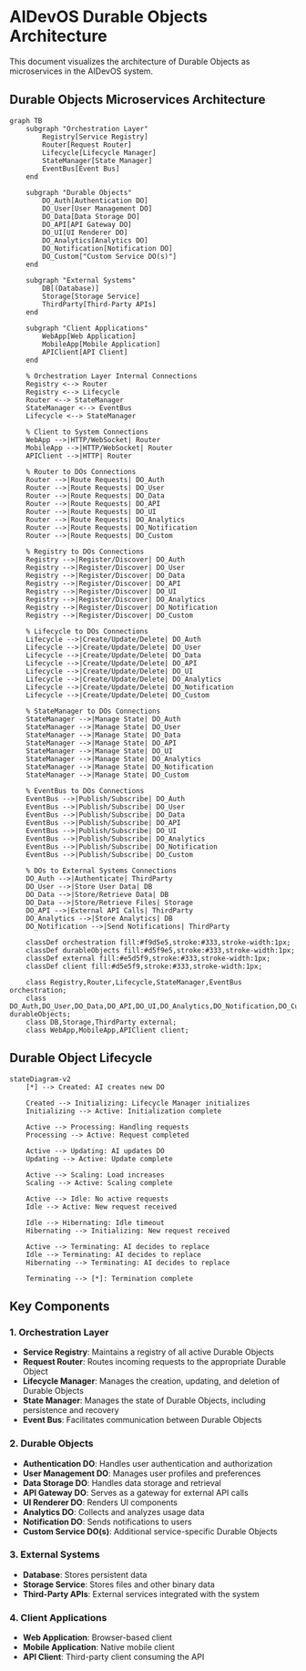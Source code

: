 # AIDevOS Durable Objects Architecture

This document visualizes the architecture of Durable Objects as microservices in the AIDevOS system.

## Durable Objects Microservices Architecture

```mermaid
graph TB
    subgraph "Orchestration Layer"
        Registry[Service Registry]
        Router[Request Router]
        Lifecycle[Lifecycle Manager]
        StateManager[State Manager]
        EventBus[Event Bus]
    end
    
    subgraph "Durable Objects"
        DO_Auth[Authentication DO]
        DO_User[User Management DO]
        DO_Data[Data Storage DO]
        DO_API[API Gateway DO]
        DO_UI[UI Renderer DO]
        DO_Analytics[Analytics DO]
        DO_Notification[Notification DO]
        DO_Custom["Custom Service DO(s)"]
    end
    
    subgraph "External Systems"
        DB[(Database)]
        Storage[Storage Service]
        ThirdParty[Third-Party APIs]
    end
    
    subgraph "Client Applications"
        WebApp[Web Application]
        MobileApp[Mobile Application]
        APIClient[API Client]
    end
    
    % Orchestration Layer Internal Connections
    Registry <--> Router
    Registry <--> Lifecycle
    Router <--> StateManager
    StateManager <--> EventBus
    Lifecycle <--> StateManager
    
    % Client to System Connections
    WebApp -->|HTTP/WebSocket| Router
    MobileApp -->|HTTP/WebSocket| Router
    APIClient -->|HTTP| Router
    
    % Router to DOs Connections
    Router -->|Route Requests| DO_Auth
    Router -->|Route Requests| DO_User
    Router -->|Route Requests| DO_Data
    Router -->|Route Requests| DO_API
    Router -->|Route Requests| DO_UI
    Router -->|Route Requests| DO_Analytics
    Router -->|Route Requests| DO_Notification
    Router -->|Route Requests| DO_Custom
    
    % Registry to DOs Connections
    Registry -->|Register/Discover| DO_Auth
    Registry -->|Register/Discover| DO_User
    Registry -->|Register/Discover| DO_Data
    Registry -->|Register/Discover| DO_API
    Registry -->|Register/Discover| DO_UI
    Registry -->|Register/Discover| DO_Analytics
    Registry -->|Register/Discover| DO_Notification
    Registry -->|Register/Discover| DO_Custom
    
    % Lifecycle to DOs Connections
    Lifecycle -->|Create/Update/Delete| DO_Auth
    Lifecycle -->|Create/Update/Delete| DO_User
    Lifecycle -->|Create/Update/Delete| DO_Data
    Lifecycle -->|Create/Update/Delete| DO_API
    Lifecycle -->|Create/Update/Delete| DO_UI
    Lifecycle -->|Create/Update/Delete| DO_Analytics
    Lifecycle -->|Create/Update/Delete| DO_Notification
    Lifecycle -->|Create/Update/Delete| DO_Custom
    
    % StateManager to DOs Connections
    StateManager -->|Manage State| DO_Auth
    StateManager -->|Manage State| DO_User
    StateManager -->|Manage State| DO_Data
    StateManager -->|Manage State| DO_API
    StateManager -->|Manage State| DO_UI
    StateManager -->|Manage State| DO_Analytics
    StateManager -->|Manage State| DO_Notification
    StateManager -->|Manage State| DO_Custom
    
    % EventBus to DOs Connections
    EventBus -->|Publish/Subscribe| DO_Auth
    EventBus -->|Publish/Subscribe| DO_User
    EventBus -->|Publish/Subscribe| DO_Data
    EventBus -->|Publish/Subscribe| DO_API
    EventBus -->|Publish/Subscribe| DO_UI
    EventBus -->|Publish/Subscribe| DO_Analytics
    EventBus -->|Publish/Subscribe| DO_Notification
    EventBus -->|Publish/Subscribe| DO_Custom
    
    % DOs to External Systems Connections
    DO_Auth -->|Authenticate| ThirdParty
    DO_User -->|Store User Data| DB
    DO_Data -->|Store/Retrieve Data| DB
    DO_Data -->|Store/Retrieve Files| Storage
    DO_API -->|External API Calls| ThirdParty
    DO_Analytics -->|Store Analytics| DB
    DO_Notification -->|Send Notifications| ThirdParty
    
    classDef orchestration fill:#f9d5e5,stroke:#333,stroke-width:1px;
    classDef durableObjects fill:#d5f9e5,stroke:#333,stroke-width:1px;
    classDef external fill:#e5d5f9,stroke:#333,stroke-width:1px;
    classDef client fill:#d5e5f9,stroke:#333,stroke-width:1px;
    
    class Registry,Router,Lifecycle,StateManager,EventBus orchestration;
    class DO_Auth,DO_User,DO_Data,DO_API,DO_UI,DO_Analytics,DO_Notification,DO_Custom durableObjects;
    class DB,Storage,ThirdParty external;
    class WebApp,MobileApp,APIClient client;
```

## Durable Object Lifecycle

```mermaid
stateDiagram-v2
    [*] --> Created: AI creates new DO
    
    Created --> Initializing: Lifecycle Manager initializes
    Initializing --> Active: Initialization complete
    
    Active --> Processing: Handling requests
    Processing --> Active: Request completed
    
    Active --> Updating: AI updates DO
    Updating --> Active: Update complete
    
    Active --> Scaling: Load increases
    Scaling --> Active: Scaling complete
    
    Active --> Idle: No active requests
    Idle --> Active: New request received
    
    Idle --> Hibernating: Idle timeout
    Hibernating --> Initializing: New request received
    
    Active --> Terminating: AI decides to replace
    Idle --> Terminating: AI decides to replace
    Hibernating --> Terminating: AI decides to replace
    
    Terminating --> [*]: Termination complete
```

## Key Components

### 1. Orchestration Layer
- **Service Registry**: Maintains a registry of all active Durable Objects
- **Request Router**: Routes incoming requests to the appropriate Durable Object
- **Lifecycle Manager**: Manages the creation, updating, and deletion of Durable Objects
- **State Manager**: Manages the state of Durable Objects, including persistence and recovery
- **Event Bus**: Facilitates communication between Durable Objects

### 2. Durable Objects
- **Authentication DO**: Handles user authentication and authorization
- **User Management DO**: Manages user profiles and preferences
- **Data Storage DO**: Handles data storage and retrieval
- **API Gateway DO**: Serves as a gateway for external API calls
- **UI Renderer DO**: Renders UI components
- **Analytics DO**: Collects and analyzes usage data
- **Notification DO**: Sends notifications to users
- **Custom Service DO(s)**: Additional service-specific Durable Objects

### 3. External Systems
- **Database**: Stores persistent data
- **Storage Service**: Stores files and other binary data
- **Third-Party APIs**: External services integrated with the system

### 4. Client Applications
- **Web Application**: Browser-based client
- **Mobile Application**: Native mobile client
- **API Client**: Third-party client consuming the API

